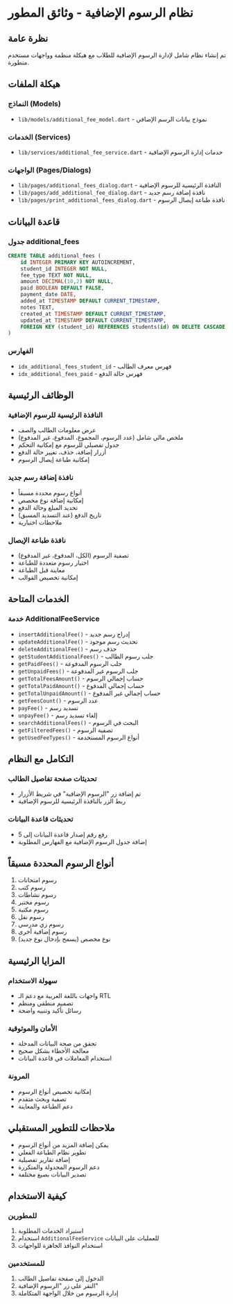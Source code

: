 # نظام الرسوم الإضافية - وثائق المطور

## نظرة عامة
تم إنشاء نظام شامل لإدارة الرسوم الإضافية للطلاب مع هيكلة منظمة وواجهات مستخدم متطورة.

## هيكلة الملفات

### النماذج (Models)
- `lib/models/additional_fee_model.dart` - نموذج بيانات الرسم الإضافي

### الخدمات (Services)
- `lib/services/additional_fee_service.dart` - خدمات إدارة الرسوم الإضافية

### الواجهات (Pages/Dialogs)
- `lib/pages/additional_fees_dialog.dart` - النافذة الرئيسية للرسوم الإضافية
- `lib/pages/add_additional_fee_dialog.dart` - نافذة إضافة رسم جديد
- `lib/pages/print_additional_fees_dialog.dart` - نافذة طباعة إيصال الرسوم

## قاعدة البيانات

### جدول additional_fees
```sql
CREATE TABLE additional_fees (
    id INTEGER PRIMARY KEY AUTOINCREMENT,
    student_id INTEGER NOT NULL,
    fee_type TEXT NOT NULL,
    amount DECIMAL(10,2) NOT NULL,
    paid BOOLEAN DEFAULT FALSE,
    payment_date DATE,
    added_at TIMESTAMP DEFAULT CURRENT_TIMESTAMP,
    notes TEXT,
    created_at TIMESTAMP DEFAULT CURRENT_TIMESTAMP,
    updated_at TIMESTAMP DEFAULT CURRENT_TIMESTAMP,
    FOREIGN KEY (student_id) REFERENCES students(id) ON DELETE CASCADE
)
```

### الفهارس
- `idx_additional_fees_student_id` - فهرس معرف الطالب
- `idx_additional_fees_paid` - فهرس حالة الدفع

## الوظائف الرئيسية

### النافذة الرئيسية للرسوم الإضافية
- عرض معلومات الطالب والصف
- ملخص مالي شامل (عدد الرسوم، المجموع، المدفوع، غير المدفوع)
- جدول تفصيلي للرسوم مع إمكانية التحكم
- أزرار إضافة، حذف، تغيير حالة الدفع
- إمكانية طباعة إيصال الرسوم

### نافذة إضافة رسم جديد
- أنواع رسوم محددة مسبقاً
- إمكانية إضافة نوع مخصص
- تحديد المبلغ وحالة الدفع
- تاريخ الدفع (عند التسديد المسبق)
- ملاحظات اختيارية

### نافذة طباعة الإيصال
- تصفية الرسوم (الكل، المدفوع، غير المدفوع)
- اختيار رسوم متعددة للطباعة
- معاينة قبل الطباعة
- إمكانية تخصيص القوالب

## الخدمات المتاحة

### خدمة AdditionalFeeService
- `insertAdditionalFee()` - إدراج رسم جديد
- `updateAdditionalFee()` - تحديث رسم موجود
- `deleteAdditionalFee()` - حذف رسم
- `getStudentAdditionalFees()` - جلب رسوم الطالب
- `getPaidFees()` - جلب الرسوم المدفوعة
- `getUnpaidFees()` - جلب الرسوم غير المدفوعة
- `getTotalFeesAmount()` - حساب إجمالي الرسوم
- `getTotalPaidAmount()` - حساب إجمالي المدفوع
- `getTotalUnpaidAmount()` - حساب إجمالي غير المدفوع
- `getFeesCount()` - عدد الرسوم
- `payFee()` - تسديد رسم
- `unpayFee()` - إلغاء تسديد رسم
- `searchAdditionalFees()` - البحث في الرسوم
- `getFilteredFees()` - تصفية الرسوم
- `getUsedFeeTypes()` - أنواع الرسوم المستخدمة

## التكامل مع النظام

### تحديثات صفحة تفاصيل الطالب
- تم إضافة زر "الرسوم الإضافية" في شريط الأزرار
- ربط الزر بالنافذة الرئيسية للرسوم الإضافية

### تحديثات قاعدة البيانات
- رفع رقم إصدار قاعدة البيانات إلى 5
- إضافة جدول الرسوم الإضافية مع الفهارس المطلوبة

## أنواع الرسوم المحددة مسبقاً
1. رسوم امتحانات
2. رسوم كتب
3. رسوم نشاطات
4. رسوم مختبر
5. رسوم مكتبة
6. رسوم نقل
7. رسوم زي مدرسي
8. رسوم إضافية أخرى
9. نوع مخصص (يسمح بإدخال نوع جديد)

## المزايا الرئيسية

### سهولة الاستخدام
- واجهات باللغة العربية مع دعم الـ RTL
- تصميم منطقي ومنظم
- رسائل تأكيد وتنبيه واضحة

### الأمان والموثوقية
- تحقق من صحة البيانات المدخلة
- معالجة الأخطاء بشكل صحيح
- استخدام المعاملات في قاعدة البيانات

### المرونة
- إمكانية تخصيص أنواع الرسوم
- تصفية وبحث متقدم
- دعم الطباعة والمعاينة

## ملاحظات للتطوير المستقبلي
- يمكن إضافة المزيد من أنواع الرسوم
- تطوير نظام الطباعة الفعلي
- إضافة تقارير تفصيلية
- دعم الرسوم المجدولة والمتكررة
- تصدير البيانات بصيغ مختلفة

## كيفية الاستخدام

### للمطورين
1. استيراد الخدمات المطلوبة
2. استخدام `AdditionalFeeService` للعمليات على البيانات
3. استخدام النوافذ الجاهزة للواجهات

### للمستخدمين
1. الدخول إلى صفحة تفاصيل الطالب
2. النقر على زر "الرسوم الإضافية"
3. إدارة الرسوم من خلال الواجهة المتكاملة

